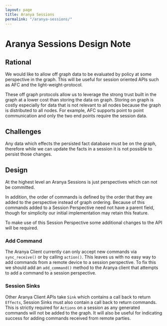 ```yaml
---
layout: page
title: Aranya Sessions
permalink: "/aranya-sessions/"
---
```


# Aranya Sessions Design Note

## Rational
We would like to allow off graph data to be evaluated by policy at some perspective in the graph. This will be useful for session oriented APIs such as AFC and the light-weight-protocol.

These off graph protocols allow us to leverage the strong trust built in the graph at a lower cost than storing the data on graph. Storing on graph is costly especially for data that is not relevant to all nodes because the graph is distributed to all nodes. For example, AFC supports point to point communication and only the two end points require the session data.

## Challenges
Any data which effects the persisted fact database must be on the graph, therefore while we can update the facts in a session it is not possible to persist those changes.

## Design
At the highest level an Aranya Sessions is just perspectives which can not be committed.

In addition, the order of commands is defined by the order that they are added to the perspective instead of graph ordering. Because of this commands added to a Session Perspective need not have a parent field, though for simplicity our initial implementation may retain this feature.

To make use of this Session Perspective some additional changes to the API will be required.

### Add Command
The Aranya Client currently can only accept new commands via `sync_receive()` or by calling  `action()`. This leaves us with no easy way to add commands from a remote device to a session perspective. To fix this we should add an `add_command()` method to the Aranya client that attempts to add a command to a session perspective.


### Session Sinks
Other Aranya Client APIs take `Sink` which contains a call back to return `Effects`, Session Sinks must also contain a call back to return commands. This is strictly required for `Actions` on a session as any generated commands will not be added to the graph. It will also be useful for indicating success for adding commands received from remote parties.
